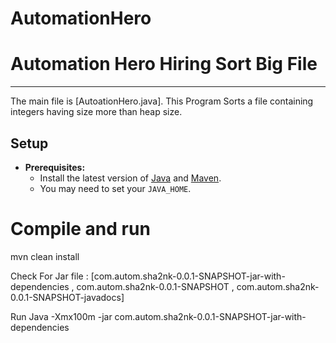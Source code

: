 # AutomationHero


Automation Hero Hiring Sort Big File
==============================================================


--------------

The main file is [AutoationHero.java]. This Program Sorts a file containing integers having size more than heap size.


Setup
-----


* **Prerequisites:**
    * Install the latest version of [Java](https://java.com) and [Maven](https://maven.apache.org/download.html).
    * You may need to set your `JAVA_HOME`.


# Compile and run
mvn clean install


Check For Jar file : [com.autom.sha2nk-0.0.1-SNAPSHOT-jar-with-dependencies , com.autom.sha2nk-0.0.1-SNAPSHOT , com.autom.sha2nk-0.0.1-SNAPSHOT-javadocs]


Run Java -Xmx100m -jar com.autom.sha2nk-0.0.1-SNAPSHOT-jar-with-dependencies
